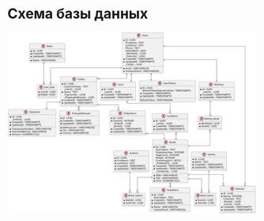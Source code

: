 # Схема базы данных
![db](https://github.com/fpmi-hci-2025/project12b-aquarius/blob/96b837c906aab522db75a8274e7ad9547617eab6/img/erd.svg?raw=true)
